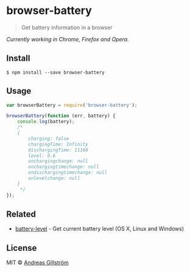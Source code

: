 # browser-battery

> Get battery information in a browser

*Currently working in Chrome, Firefox and Opera.*


## Install

```
$ npm install --save browser-battery
```


## Usage

```js
var browserBattery = require('browser-battery');

browserBattery(function (err, battery) {
	console.log(battery);
	/*
	{
		charging: false
		chargingTime: Infinity
		dischargingTime: 11160
		level: 0.6
		onchargingchange: null
		onchargingtimechange: null
		ondischargingtimechange: null
		onlevelchange: null
	}
	 */
});
```


## Related

* [battery-level](https://github.com/gillstrom/battery-level) - Get current battery level (OS X, Linux and Windows)


## License

MIT © [Andreas Gillström](http://github.com/gillstrom)
